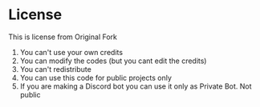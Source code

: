 # License

This is license from Original Fork

1. You can't use your own credits
2. You can modify the codes (but you cant edit the credits)
3. You can't redistribute
4. You can use this code for public projects only
5. If you are making a Discord bot you can use it only as Private Bot. Not public
